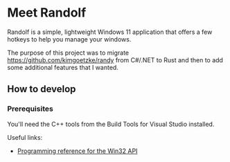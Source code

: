 # Meet Randolf

Randolf is a simple, lightweight Windows 11 application that offers a few hotkeys to help you manage your windows.

The purpose of this project was to migrate https://github.com/kimgoetzke/randy from C#/.NET to Rust and then to add some
additional features that I wanted.

## How to develop

### Prerequisites

You'll need the C++ tools from the Build Tools for Visual Studio installed.

Useful links:

- [Programming reference for the Win32 API](https://learn.microsoft.com/en-us/windows/win32/api/)